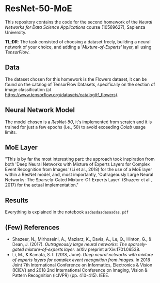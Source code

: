 # ResNet-50-MoE 

This repository contains the code for the second homework of the *Neural Networks for Data Science Applications* course (10589627), Sapienza University.

**TL;DR**: The task consisted of choosing a dataset freely, building a neural network of your choice, and adding a *'Mixture-of-Experts'* layer, all using *TensorFlow*.

## Data

The dataset chosen for this homework is the Flowers dataset, it can be found on the catalog of TensorFlow Datasets, specifically on the section of image classification (at https://www.tensorflow.org/datasets/catalog/tf_flowers).

## Neural Network Model

The model chosen is a *ResNet-50*, it's implemented from scratch and it is trained for just a few epochs (i.e., 50) to avoid exceeding *Colab* usage limits.

## MoE Layer 

"This is by far the most interesting part: the approach took inspiration from both 'Deep Neural Networks with Mixture of Experts Layers for Complex Event Recognition from Images' (Li et al., 2018) for the use of a MoE layer within a ResNet model, and, most importantly, 'Outrageously Large Neural Networks: The Sparsely-Gated Mixture-Of-Experts Layer' (Shazeer et al., 2017) for the actual implementation."

## Results 
Everything is explained in the notebook `asdasdasdasasdas.pdf`

## (Few) References
- Shazeer, N., Mirhoseini, A., Maziarz, K., Davis, A., Le, Q., Hinton, G., & Dean, J. (2017). *Outrageously large neural networks: The sparsely-gated mixture-of-experts layer*. arXiv preprint arXiv:1701.06538.
- Li, M., & Kamata, S. I. (2018, June). *Deep neural networks with mixture of experts layers for complex event recognition from images*. In 2018 Joint 7th International Conference on Informatics, Electronics & Vision (ICIEV) and 2018 2nd International Conference on Imaging, Vision & Pattern Recognition (icIVPR) (pp. 410-415). IEEE.
